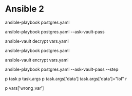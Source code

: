 # Ansible 2

ansible-playbook postgres.yaml

ansible-playbook postgres.yaml --ask-vault-pass

ansible-vault decrypt vars.yaml  

ansible-playbook postgres.yaml

ansible-vault encrypt vars.yaml

ansible-playbook postgres.yaml --ask-vault-pass --step

p task
p task.args
p task.args['data']
task.args['data']="lol"
r

p vars['wrong_var']
